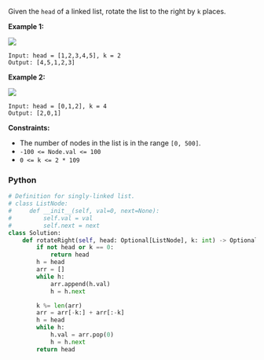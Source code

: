 Given the  `head`  of a linked list, rotate the list to the right by  `k`  places.

**Example 1:**

![](https://assets.leetcode.com/uploads/2020/11/13/rotate1.jpg)
```
Input: head = [1,2,3,4,5], k = 2
Output: [4,5,1,2,3]
```

**Example 2:**

![](https://assets.leetcode.com/uploads/2020/11/13/roate2.jpg)
```
Input: head = [0,1,2], k = 4
Output: [2,0,1]
```

**Constraints:**

- The number of nodes in the list is in the range  `[0, 500]`.
- `-100 <= Node.val <= 100`
- `0 <= k <= 2 * 109`


### Python
```python
# Definition for singly-linked list.
# class ListNode:
#     def __init__(self, val=0, next=None):
#         self.val = val
#         self.next = next
class Solution:
    def rotateRight(self, head: Optional[ListNode], k: int) -> Optional[ListNode]:
        if not head or k == 0:
            return head
        h = head
        arr = []
        while h:
            arr.append(h.val)
            h = h.next

        k %= len(arr)
        arr = arr[-k:] + arr[:-k]
        h = head
        while h:
            h.val = arr.pop(0)
            h = h.next
        return head
```